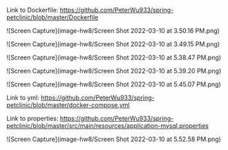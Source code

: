 Link to Dockerfile: https://github.com/PeterWu933/spring-petclinic/blob/master/Dockerfile

![Screen Capture](image-hw8/Screen Shot 2022-03-10 at 3.50.16 PM.png)

![Screen Capture](image-hw8/Screen Shot 2022-03-10 at 3.49.15 PM.png)

![Screen Capture](image-hw8/Screen Shot 2022-03-10 at 5.38.47 PM.png)

![Screen Capture](image-hw8/Screen Shot 2022-03-10 at 5.39.20 PM.png)

![Screen Capture](image-hw8/Screen Shot 2022-03-10 at 5.45.07 PM.png)

Link to yml: https://github.com/PeterWu933/spring-petclinic/blob/master/docker-compose.yml

Link to properties: https://github.com/PeterWu933/spring-petclinic/blob/master/src/main/resources/application-mysql.properties

![Screen Capture](image-hw8/Screen Shot 2022-03-10 at 5.52.58 PM.png)
